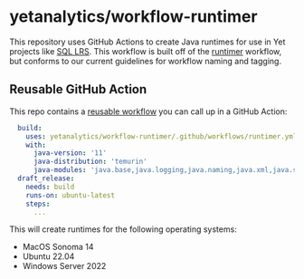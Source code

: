 # yetanalytics/workflow-runtimer

This repository uses GitHub Actions to create Java runtimes for use in Yet projects like [SQL LRS](https://github.com/yetanalytics/lrsql). This workflow is built off of the [runtimer](https://github.com/yetanalytics/runtimer) workflow, but conforms to our current guidelines for workflow naming and tagging. 

## Reusable GitHub Action

This repo contains a [reusable workflow](https://docs.github.com/en/actions/learn-github-actions/reusing-workflows) you can call up in a GitHub Action:

``` yaml
  build:
    uses: yetanalytics/workflow-runtimer/.github/workflows/runtimer.yml@< sha | tag | branch >
    with:
      java-version: '11'
      java-distribution: 'temurin'
      java-modules: 'java.base,java.logging,java.naming,java.xml,java.sql,java.transaction.xa,java.security.sasl,java.management'
  draft_release:
    needs: build
    runs-on: ubuntu-latest
    steps:
      ...
```

This will create runtimes for the following operating systems:
- MacOS Sonoma 14
- Ubuntu 22.04
- Windows Server 2022
